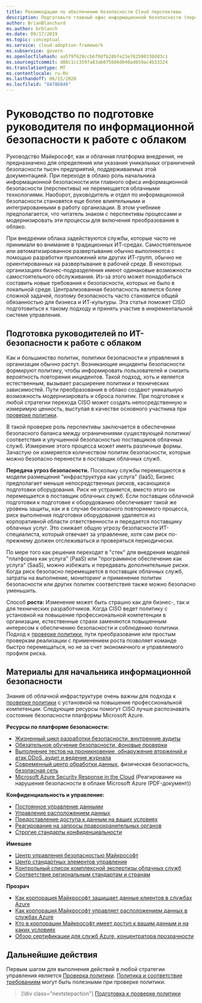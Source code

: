 ```yaml
---
title: Рекомендации по обеспечению безопасности Cloud перспективы
description: Подготовьте главный офис информационной безопасности (перспективы) для преобразования в облако и поэтапное управление.
author: BrianBlanchard
ms.author: brblanch
ms.date: 09/17/2019
ms.topic: conceptual
ms.service: cloud-adoption-framework
ms.subservice: govern
ms.openlocfilehash: aa579f628ccb6f0dfb28bfe23e782580330dd3c1
ms.sourcegitcommit: d88c1cc3597a83ab075606d040ad659ac4b33324
ms.translationtype: MT
ms.contentlocale: ru-RU
ms.lasthandoff: 06/15/2020
ms.locfileid: "84786846"
---
```

<!-- cSpell:ignore CISO -->

# <a name="ciso-cloud-readiness-guide"></a>Руководство по подготовке руководителя по информационной безопасности к работе с облаком

Руководство Майкрософт, как и облачная платформа внедрения, не предназначено для определения или указания уникальных ограничений безопасности тысяч предприятий, поддерживаемых этой документацией. При переходе в облако роль начальника информационной безопасности или главного офиса информационной безопасности (перспективы) не перемещается облачными технологиями. Наоборот, руководитель и отдел по информационной безопасности становятся еще более влиятельными и интегрированными в работу организации. В этом учебнике предполагается, что читатель знаком с перспективы процессами и модернизировать эти процессы для включения преобразования в облако.

При внедрении облака задействуются службы, которые часто не принимали во внимание в традиционных ИТ-средах. Самостоятельное или автоматизированное развертывание обычно выполняются с помощью разработки приложений или других ИТ-групп, обычно не ориентированных на развертывание в рабочей среде. В некоторых организациях бизнес-подразделения имеют одинаковые возможности самостоятельного обслуживания. Из-за этого может понадобиться составить новые требования к безопасности, которых не было в локальной среде. Централизованная безопасность является более сложной задачей, поэтому безопасность часто становится общей обязанностью для бизнеса и ИТ-культуры. Эта статья поможет CISO подготовиться к такому подходу и принять участие в инкрементальной системе управления.

## <a name="how-can-a-ciso-prepare-for-the-cloud"></a>Подготовка руководителей по ИТ-безопасности к работе с облаком

Как и большинство политик, политики безопасности и управления в организации обычно растут. Возникающие инциденты безопасности формируют политику, чтобы информировать пользователей и снизить вероятность повторения инцидентов. Такой подход, хоть и является естественным, вызывает расширение политики и технических зависимостей. Пути преобразования в облако создают уникальную возможность модернизировать и сброса политик. При подготовке к любой стратегии перехода CISO может создать непосредственную и измеримую ценность, выступая в качестве основного участника при [проверке политики](./cloud-policy-review.md).

В такой проверке роль перспективы заключается в обеспечении безопасного баланса между ограничениями существующей политики/соответствия и улучшенной безопасностью поставщиков облачных служб. Измерение этого процесса может иметь различные формы. Зачастую он измеряется количеством политик безопасности, которые можно безопасно перенести в поставщик облачных служб.

**Передача угроз безопасности.** Поскольку службы перемещаются в модели размещения "инфраструктура как услуга" (IaaS), Бизнес предполагает меньше непосредственных рисков, касающихся подготовки оборудования. Риск не устраняется, вместо этого он перемещается в поставщик облачных служб. Если поставщик облачной подготовки к подготовке к оборудованию обеспечивает такой же уровень защиты, как и в случае безопасного повторяемого процесса, риск выполнения подготовки оборудования удаляется из корпоративной области ответственности и передается поставщику облачных услуг. Это снижает общую угрозу безопасности ИТ-специалиста, который отвечает за управление, хотя сам риск по-прежнему должен отслеживаться и проверяться периодически.

По мере того как решения переходят в "стек" для внедрения моделей "платформа как услуга" (PaaS) или "программное обеспечение как услуга" (SaaS), можно избежать и передавать дополнительные риски. Когда риск безопасно перемещается в поставщик облачных служб, затраты на выполнение, мониторинг и применение политик безопасности или других политик соответствия также можно безопасно уменьшить.

Способ **роста:** Изменение может быть страшно как для бизнес-, так и для технических разработчиков. Когда CISO ведет политику с установкой на повышение профессиональной компетенции в организации, естественные страхи заменяются повышенным интересом к обеспечению безопасности и соблюдению политики. Подход к [проверке политики](./cloud-policy-review.md), пути преобразования или простым проверкам реализации с применением роста позволяет команде быстро перемещаться, но не за счет экономичного и управляемого профиля риска.

## <a name="resources-for-the-chief-information-security-officer"></a>Материалы для начальника информационной безопасности

Знания об облачной инфраструктуре очень важны для подхода к [проверке политики](./cloud-policy-review.md) с установкой на повышение профессиональной компетенции. Следующие ресурсы помогут CISO лучше распознавать состояние безопасности платформы Microsoft Azure.

<!-- docsTest:ignore "Security Response in the Cloud" -->

**Ресурсы по платформе безопасности:**

- [Жизненный цикл разработки безопасности, внутренние аудиты](https://www.microsoft.com/sdl)
- [Обязательное обучение безопасности, фоновые проверки](https://downloads.cloudsecurityalliance.org/star/self-assessment/StandardResponsetoRequestforInformationWindowsAzureSecurityPrivacy.docx)
- [Выполнение тестов на проникновение, обнаружение вторжений и атак DDoS, аудит и ведение журнала](https://www.microsoft.com/security/business/operations)
- [Современный центр обработки данных](https://www.microsoft.com/cloud-platform/global-datacenters), физическая безопасность, [безопасная сеть](https://docs.microsoft.com/azure/security/security-network-overview)
- [Microsoft Azure Security Response in the Cloud](https://aka.ms/securityresponsepaper) (Реагирование на нарушения безопасности в облаке Microsoft Azure (PDF-документ))

**Конфиденциальность и управление:**

- [Постоянное управление данными](https://www.microsoft.com/trust-center/privacy/data-management)
- [Управление расположением данных](https://www.microsoft.com/trust-center/privacy/data-location)
- [Предоставление доступа к данным на ваших условиях](https://www.microsoft.com/trust-center/privacy/data-access)
- [Реагирование на запросы правоохранительных органов](https://www.microsoft.com/trust-center/privacy)
- [Строгие стандарты конфиденциальности](https://www.microsoft.com/trust-center/privacy)

<!-- docsTest:ignore "Cloud Services Due Diligence Checklist" -->

**Имевшее**

- [Центр управления безопасностью Майкрософт](https://www.microsoft.com/trust-center)
- [Центр стандартных элементов управления](https://www.microsoft.com/trust-center/compliance/compliance-overview)
- [Контрольный список комплексной экспертизы облачных служб](https://www.microsoft.com/trust-center/compliance/due-diligence-checklist)
- [Соответствие региональным стандартам и странам](https://www.microsoft.com/trust-center/compliance/regional-country-compliance)

**Прозрач**

- [Как корпорация Майкрософт защищает данные клиентов в службах Azure](https://www.microsoft.com/trust-center)
- [Как корпорация Майкрософт управляет расположением данных в службах Azure](https://azuredatacentermap.azurewebsites.net)
- [Кто в корпорации Майкрософт имеет доступ к вашим данным и на каких условиях](https://www.microsoft.com/trust-center/privacy/data-access)
- [Обзор сертификации для служб Azure, концентратора прозрачности](https://www.microsoft.com/trust-center/compliance/compliance-overview)

## <a name="next-steps"></a>Дальнейшие действия

Первым шагом для выполнения действий в любой стратегии управления является [Проверка политики](./cloud-policy-review.md). [Политика и соответствие требованиям](./index.md) могут быть полезными при проверке политики.

> [!div class="nextstepaction"]
> [Подготовка к проверке политики](./cloud-policy-review.md)
